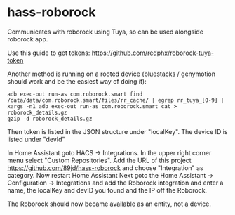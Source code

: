 # hass-roborock
Communicates with roborock using Tuya, so can be used alongside roborock app.
  
Use this guide to get tokens: https://github.com/redphx/roborock-tuya-token
  
Another method is running on a rooted device (bluestacks / genymotion should work and be the easiest way of doing it):

```
adb exec-out run-as com.roborock.smart find /data/data/com.roborock.smart/files/rr_cache/ | egrep rr_tuya_[0-9] | xargs -n1 adb exec-out run-as com.roborock.smart cat > roborock_details.gz 
gzip -d roborock_details.gz 
```

Then token is listed in the JSON structure under "localKey". The device ID is listed under "devId"

In Home Assistant goto HACS -> Integrations. In the upper right corner menu select "Custom Repositories".
Add the URL of this project  https://github.com/89jd/hass-roborock and choose "Integration" as category.
Now restart Home Assistant
Next goto the Home Assistant -> Configuration -> Integrations and add the Roborock integration and enter a name, the localKey and devID you found and the IP off the Roborock.

The Roborock should now became available as an entity, not a device.


